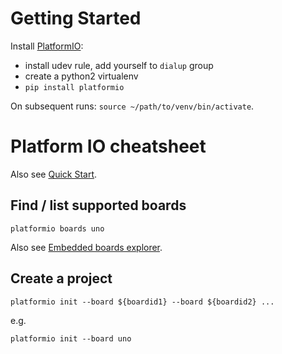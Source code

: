 # Getting Started

Install [PlatformIO](https://docs.platformio.org/en/latest/installation.html#):

* install udev rule, add yourself to `dialup` group
* create a python2 virtualenv
* `pip install platformio`

On subsequent runs: `source ~/path/to/venv/bin/activate`.

# Platform IO cheatsheet

Also see [Quick Start](https://docs.platformio.org/en/latest/quickstart.html).

## Find / list supported boards

`platformio boards uno`

Also see [Embedded boards explorer](https://platformio.org/boards).

## Create a project

`platformio init --board ${boardid1} --board ${boardid2} ...`

e.g.

`platformio init --board uno`

